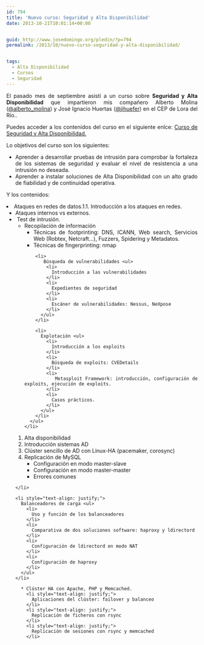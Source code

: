 ```yaml
---
id: 794
title: 'Nuevo curso: Seguridad y Alta Disponibilidad'
date: 2013-10-21T10:01:14+00:00


guid: http://www.josedomingo.org/pledin/?p=794
permalink: /2013/10/nuevo-curso-seguridad-y-alta-disponibilidad/


tags:
  - Alta Disponibilidad
  - Cursos
  - Seguridad
---
```

<p style="text-align: justify;">
  El pasado mes de septiembre asistí a un curso sobre <strong>Seguridad y Alta Disponibilidad</strong> que impartieron mis compañero Alberto Molina (<a href="https://twitter.com/alberto_molina">@alberto_molina</a>) y José Ignacio Huertas (<a href="https://twitter.com/jihuefer">@jihuefer</a>) en el CEP de Lora del Río..
</p>

<p style="text-align: justify;">
  Puedes acceder a los contenidos del curso en el siguiente enlce: <a href="http://www.josedomingo.org/web/course/view.php?id=71">Curso de Seguridad y Alta Disponibilidad.</a>
</p>

<p style="text-align: justify;">
  <!--more-->
</p>

<p style="text-align: justify;">
  Lo objetivos del curso son los siguientes:
</p>

<ul style="text-align: justify;">
  <li>
    Aprender a desarrollar pruebas de intrusión para comprobar la fortaleza de los sistemas de seguridad y evaluar el nivel de resistencia a una intrusión no deseada.
  </li>
  <li>
    Aprender a instalar soluciones de Alta Disponibilidad con un alto grado de fiabilidad y de continuidad operativa.
  </li>
</ul>

<p style="text-align: justify;">
  Y los contenidos:
</p>

<li style="text-align: justify;">
  Ataques en redes de datos.1.1. Introducción a los ataques en redes. <ul>
    <li>
      Ataques internos vs externos.
    </li>
    <li>
       Test de intrusión. <ul>
        <li>
          Recopilación de información <ul>
            <li>
              Técnicas de footprinting: DNS, ICANN, Web search, Servicios Web (Robtex, Netcraft&#8230;), Fuzzers, Spidering y Metadatos.
            </li>
            <li>
              Técnicas de fingerprinting: nmap
            </li>
          </ul>
        </li>
        
        <li>
           Búsqueda de vulnerabilidades <ul>
            <li>
              Introducción a las vulnerabilidades
            </li>
            <li>
              Expedientes de seguridad
            </li>
            <li>
              Escáner de vulnerabilidades: Nessus, NeXpose
            </li>
          </ul>
        </li>
        
        <li>
          Explotación <ul>
            <li>
              Introducción a los exploits
            </li>
            <li>
              Búsqueda de exploits: CVEDetails
            </li>
            <li>
              Metasploit Framework: introducción, configuración de exploits, ejecución de exploits.
            </li>
            <li>
              Casos prácticos.
            </li>
          </ul>
        </li>
      </ul>
    </li>
  </ul>
</li>

  1. Alta disponibilidad 
    <li style="text-align: justify;">
      Introducción sistemas AD
    </li>
    <li style="text-align: justify;">
      Clúster sencillo de AD con Linux-HA (pacemaker, corosync)
    </li>
    <li style="text-align: justify;">
      Replicación de MySQL <ul>
        <li>
          Configuración en modo master-slave
        </li>
        <li>
          Configuración en modo master-master
        </li>
        <li>
          Errores comunes
        </li>
      </ul>
    </li>
    
    <li style="text-align: justify;">
      Balanceadores de carga <ul>
        <li>
          Uso y función de los balanceadores
        </li>
        <li>
          Comparativa de dos soluciones software: haproxy y ldirectord
        </li>
        <li>
          Configuración de ldirectord en modo NAT
        </li>
        <li>
          Configuración de haproxy
        </li>
      </ul>
    </li>
    
      * Clúster HA con Apache, PHP y Memcached. 
        <li style="text-align: justify;">
          Aplicaciones del clúster: failover y balanceo
        </li>
        <li style="text-align: justify;">
          Replicación de ficheros con rsync
        </li>
        <li style="text-align: justify;">
          Replicación de sesiones con rsync y memcached
        </li>

<!-- AddThis Advanced Settings generic via filter on the_content -->

<!-- AddThis Share Buttons generic via filter on the_content -->